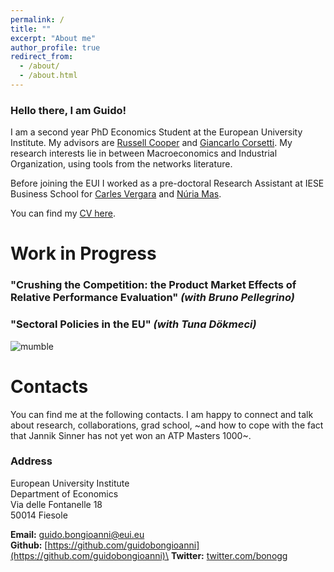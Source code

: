 ```yaml
---
permalink: /
title: ""
excerpt: "About me"
author_profile: true
redirect_from: 
  - /about/
  - /about.html
---
```

### Hello there, I am Guido!
I am a second year PhD Economics Student at the European University Institute. My advisors are [Russell Cooper](https://sites.google.com/site/coopereconomics/) and [Giancarlo Corsetti](https://sites.google.com/site/giancarlocorsetti/).
My research interests lie in between Macroeconomics and Industrial Organization, using tools from the networks literature.

Before joining the EUI I worked as a pre-doctoral Research Assistant at IESE Business School for [Carles Vergara](https://www.iese.edu/faculty-research/faculty/carles-vergara/) and [Núria Mas](https://www.iese.edu/faculty-research/faculty/nuria-mas/).

You can find my [CV here](https://guidobongioanni.github.io/files/Guido_Bongioanni_CV.pdf).

# Work in Progress
### "Crushing the Competition: the Product Market Effects of Relative Performance Evaluation" *(with Bruno Pellegrino)*

### "Sectoral Policies in the EU" *(with Tuna Dökmeci)*


![mumble](https://www.varinipublishing.com/wp-content/uploads/2012/01/mumble.jpg)


# Contacts
You can find me at the following contacts. I am happy to connect and talk about research, collaborations, grad school, ~and how to cope with the fact that Jannik Sinner has not yet won an ATP Masters 1000~.
### Address  
European University Institute  
Department of Economics  
Via delle Fontanelle 18  
50014 Fiesole  
  
**Email:** [guido.bongioanni@eui.eu](guido.bongioanni@eui.eu)\
**Github:** [https://github.com/guidobongioanni](https://github.com/guidobongioanni)\
**Twitter:** [twitter.com/bonogg](https://twitter.com/bonogg)  

<!---
This is the front page of a website that is powered by the [academicpages template](https://github.com/academicpages/academicpages.github.io) and hosted on GitHub # pages. [GitHub pages](https://pages.github.com) is a free service in which websites are built and hosted from code and data stored in a GitHub repository, automatically updating when a new commit is made to the respository. This template was forked from the [Minimal Mistakes Jekyll Theme](https://mmistakes.github.io/minimal-mistakes/) # created by Michael Rose, and then extended to support the kinds of content that academics have: publications, talks, teaching, a portfolio, blog posts, and a # dynamically-generated CV. You can fork [this repository](https://github.com/academicpages/academicpages.github.io) right now, modify the configuration and markdown # files, add your own PDFs and other content, and have your own site for free, with no ads! An older version of this template powers my own personal website at # [stuartgeiger.com](http://stuartgeiger.com), which uses [this Github repository](https://github.com/staeiou/staeiou.github.io).
A data-driven personal website
======
Like many other Jekyll-based GitHub Pages templates, academicpages makes you separate the website's content from its form. The content & metadata of your website are in structured markdown files, while various other files constitute the theme, specifying how to transform that content & metadata into HTML pages. You keep these various markdown (.md), YAML (.yml), HTML, and CSS files in a public GitHub repository. Each time you commit and push an update to the repository, the [GitHub pages](https://pages.github.com/) service creates static HTML pages based on these files, which are hosted on GitHub's servers free of charge.

Many of the features of dynamic content management systems (like Wordpress) can be achieved in this fashion, using a fraction of the computational resources and with far less vulnerability to hacking and DDoSing. You can also modify the theme to your heart's content without touching the content of your site. If you get to a point where you've broken something in Jekyll/HTML/CSS beyond repair, your markdown files describing your talks, publications, etc. are safe. You can rollback the changes or even delete the repository and start over -- just be sure to save the markdown files! Finally, you can also write scripts that process the structured data on the site,  such as [this one](https://github.com/academicpages/academicpages.github.io/blob/master/talkmap.ipynb) that analyzes metadata in pages about talks to display [a map of every location you've given a talk](https://academicpages.github.io/talkmap.html).
Getting started
======
1. Register a GitHub account if you don't have one and confirm your e-mail (required!)
1. Fork [this repository](https://github.com/academicpages/academicpages.github.io) by clicking the "fork" button in the top right. 
1. Go to the repository's settings (rightmost item in the tabs that start with "Code", should be below "Unwatch"). Rename the repository "[your GitHub username].github.io", which will also be your website's URL.
1. Set site-wide configuration and create content & metadata (see below -- also see [this set of diffs](http://archive.is/3TPas) showing what files were changed to set # up [an example site](https://getorg-testacct.github.io) for a user with the username "getorg-testacct")
1. Upload any files (like PDFs, .zip files, etc.) to the files/ directory. They will appear at https://[your GitHub username].github.io/files/example.pdf.  
1. Check status by going to the repository settings, in the "GitHub pages" section

Site-wide configuration
------
The main configuration file for the site is in the base directory in [_config.yml](https://github.com/academicpages/academicpages.github.io/blob/master/_config.yml), which defines the content in the sidebars and other site-wide features. You will need to replace the default variables with ones about yourself and your site's github repository. The configuration file for the top menu is in [_data/navigation.yml](https://github.com/academicpages/academicpages.github.io/blob/master/_data/navigation.yml). For example, if you don't have a portfolio or blog posts, you can remove those items from that navigation.yml file to remove them from the header. 

Create content & metadata
------
For site content, there is one markdown file for each type of content, which are stored in directories like _publications, _talks, _posts, _teaching, or _pages. For # example, each talk is a markdown file in the [_talks directory](https://github.com/academicpages/academicpages.github.io/tree/master/_talks). At the top of each # markdown file is structured data in YAML about the talk, which the theme will parse to do lots of cool stuff. The same structured data about a talk is used to generate # the list of talks on the [Talks page](https://academicpages.github.io/talks), each [individual page](https://academicpages.github.io/talks/2012-03-01-talk-1) for # specific talks, the talks section for the [CV page](https://academicpages.github.io/cv), and the [map of places you've given a talk](https://academicpages.github.io/# talkmap.html) (if you run this [python file](https://github.com/academicpages/academicpages.github.io/blob/master/talkmap.py) or [Jupyter notebook](https://github.com/# academicpages/academicpages.github.io/blob/master/talkmap.ipynb), which creates the HTML for the map based on the contents of the _talks directory).

**Markdown generator**

I have also created [a set of Jupyter notebooks](https://github.com/academicpages/academicpages.github.io/tree/master/markdown_generator
) that converts a CSV containing structured data about talks or presentations into individual markdown files that will be properly formatted for the academicpages # template. The sample CSVs in that directory are the ones I used to create my own personal website at stuartgeiger.com. My usual workflow is that I keep a spreadsheet of my publications and talks, then run the code in these notebooks to generate the markdown files, then commit and push them to the GitHub repository.

How to edit your site's GitHub repository
------
Many people use a git client to create files on their local computer and then push them to GitHub's servers. If you are not familiar with git, you can directly edit # these configuration and markdown files directly in the github.com interface. Navigate to a file (like [this one](https://github.com/academicpages/academicpages.github.# io/blob/master/_talks/2012-03-01-talk-1.md) and click the pencil icon in the top right of the content preview (to the right of the "Raw | Blame | History" buttons). You can delete a file by clicking the trashcan icon to the right of the pencil icon. You can also create new files or upload files by navigating to a directory and clicking # the "Create new file" or "Upload files" buttons. 

Example: editing a markdown file for a talk
![Editing a markdown file for a talk](/images/editing-talk.png)

For more info
------
More info about configuring academicpages can be found in [the guide](https://academicpages.github.io/markdown/). The [guides for the Minimal Mistakes theme](https://mmistakes.github.io/minimal-mistakes/docs/configuration/) (which this theme was forked from) might also be helpful.

-->
